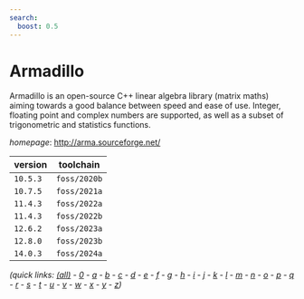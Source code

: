 ```yaml
---
search:
  boost: 0.5
---
```

# Armadillo

Armadillo is an open-source C++ linear algebra library (matrix maths) aiming towards  a good balance between speed and ease of use. Integer, floating point and complex numbers are supported,  as well as a subset of trigonometric and statistics functions.

*homepage*: <http://arma.sourceforge.net/>

version | toolchain
--------|----------
``10.5.3`` | ``foss/2020b``
``10.7.5`` | ``foss/2021a``
``11.4.3`` | ``foss/2022a``
``11.4.3`` | ``foss/2022b``
``12.6.2`` | ``foss/2023a``
``12.8.0`` | ``foss/2023b``
``14.0.3`` | ``foss/2024a``


*(quick links: [(all)](../index.md) - [0](../0/index.md) - [a](../a/index.md) - [b](../b/index.md) - [c](../c/index.md) - [d](../d/index.md) - [e](../e/index.md) - [f](../f/index.md) - [g](../g/index.md) - [h](../h/index.md) - [i](../i/index.md) - [j](../j/index.md) - [k](../k/index.md) - [l](../l/index.md) - [m](../m/index.md) - [n](../n/index.md) - [o](../o/index.md) - [p](../p/index.md) - [q](../q/index.md) - [r](../r/index.md) - [s](../s/index.md) - [t](../t/index.md) - [u](../u/index.md) - [v](../v/index.md) - [w](../w/index.md) - [x](../x/index.md) - [y](../y/index.md) - [z](../z/index.md))*

